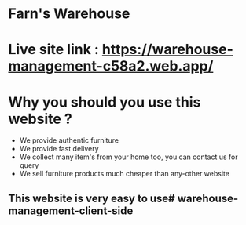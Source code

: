# Farn's Warehouse

# Live site link : https://warehouse-management-c58a2.web.app/

# Why you should you use this website ?

* We provide authentic furniture
* We provide fast delivery
* We collect many item's from your home too, you can contact us for query
* We sell furniture products much cheaper than any-other website

## This website is very easy to use#   w a r e h o u s e - m a n a g e m e n t - c l i e n t - s i d e  
 